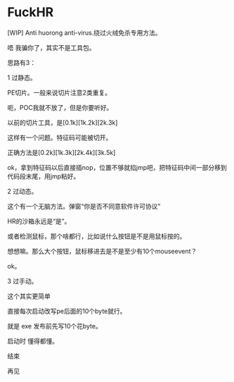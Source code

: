 # FuckHR
[WIP] Anti huorong anti-virus.绕过火绒免杀专用方法。

唔 我骗你了，其实不是工具包。

思路有3：

1 过静态。

PE切片。一般来说切片注意2类重复。

呃，POC我就不放了，但是你要听好。

以前的切片工具，是[0.1k][1k.2k][2k.3k]

这样有一个问题。特征码可能被切开。

正确方法是[0.2k][1k.3k][2k.4k][3k.5k]

ok，拿到特征码以后直接插nop，位置不够就掐jmp吧，把特征码中间一部分移到代码段末尾，用jmp粘好。

2 过动态。

这个有一个无脑方法。弹窗“你是否不同意软件许可协议”

HR的沙箱永远是“是”。

或者检测鼠标，那个啥都行，比如说什么按钮是不是用鼠标按的。

想想嘛。那么大个按钮，鼠标移进去是不是至少有10个mouseevent？

ok。

3 过手动。

这个其实更简单

直接每次启动改写pe后面的10个byte就行。

就是 exe 发布前先写10个花byte。

启动时 懂得都懂。

结束

再见
